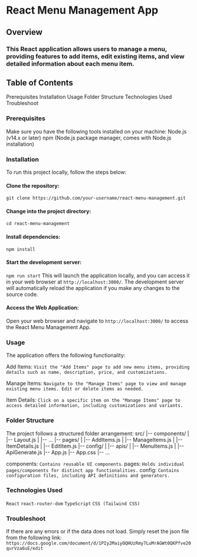 # React Menu Management App

## Overview

### This React application allows users to manage a menu, providing features to add items, edit existing items, and view detailed information about each menu item.

## Table of Contents

Prerequisites
Installation
Usage
Folder Structure
Technologies Used
Troubleshoot

### Prerequisites

Make sure you have the following tools installed on your machine:
Node.js (v14.x or later)
npm (Node.js package manager, comes with Node.js installation)

### Installation

To run this project locally, follow the steps below:

#### Clone the repository:

`git clone https://github.com/your-username/react-menu-management.git`

#### Change into the project directory:

`cd react-menu-management`

#### Install dependencies:

`npm install`

#### Start the development server:

`npm run start`
This will launch the application locally, and you can access it in your web browser at `http://localhost:3000/`.
The development server will automatically reload the application if you make any changes to the source code.

#### Access the Web Application:

Open your web browser and navigate to `http://localhost:3000/` to access the React Menu Management App.

### Usage

The application offers the following functionality:

Add Items: `Visit the "Add Items" page to add new menu items, providing details such as name, description, price, and customizations.`

Manage Items: `Navigate to the "Manage Items" page to view and manage existing menu items. Edit or delete items as needed.`

Item Details: `Click on a specific item on the "Manage Items" page to access detailed information, including customizations and variants.`

### Folder Structure

The project follows a structured folder arrangement:
src/
|-- components/
| |-- Layout.js
| |-- ...
|-- pages/
| |-- AddItems.js
| |-- ManageItems.js
| |-- ItemDetails.js
| |-- EditItem.js
|-- config/
| |-- apis/
| |-- MenuItems.js
| |-- ApiGenerate.js
|-- App.js
|-- App.css
|-- ...

components: `Contains reusable UI components`.
pages: `Holds individual pages/components for distinct app functionalities.`
config: `Contains configuration files, including API definitions and generators.`

### Technologies Used

`React`
`react-router-dom`
`TypeScript`
`CSS (Tailwind CSS)`

### Troubleshoot

If there are any errors or if the data does not load. Simply reset the json file from the following link:
`https://docs.google.com/document/d/1PIy2MaiyOQHUzRmy7LuMrAGWt0QKPfve20qurVza6uE/edit`